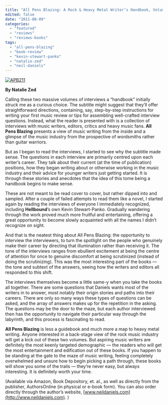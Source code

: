 ```yaml
---
title: "All Pens Blazing: A Rock & Heavy Metal Writer’s Handbook, Volumes 1 & 2, by Neil Daniels"
edited: false
date: "2011-08-09"
categories:
  - "featured"
  - "reviews"
  - "reviews-books"
tags:
  - "all-pens-blazing"
  - "book-review"
  - "kevin-stewart-panko"
  - "natalie-zed"
  - "neil-daniels"
---
```


[![](http://www.hellbound.ca/wp-content/uploads/2011/08/APB211.jpg "APB211")](http://www.hellbound.ca/wp-content/uploads/2011/08/APB211.jpg)

**By Natalie Zed**

Calling these two massive volumes of interviews a “handbook” initially struck me as a curious choice. The subtitle might suggest that they’ll offer straightforward directions, containing, say, step-by-step instructions for writing your first music review or tips for assembling well-crafted interview questions. Instead, what the reader is presented with is a collection of interviews with music writers, editors, critics and heavy music fans. **All Pens Blazing** presents a view of music writing from the inside and a glimpse of the music industry from the prospective of wordsmiths rather than guitar warriors.

But as I began to read the interviews, I started to see why the subtitle made sense. The questions in each interview are primarily centred upon each writer’s career. They talk about their current (at the time of publication) positions, how they began writing about or otherwise working in the music industry and their advice for younger writers just getting started. It is through these stories and anecdotes that the idea of this tome being a handbook begins to make sense.

These are not meant to be read cover to cover, but rather dipped into and sampled. After a couple of failed attempts to read them like a novel, I started again by reading the interviews of everyone I immediately recognized, including **Hellbound**’s own Kevin Stewart-Panko. Gradually wandering through the work proved much more fruitful and entertaining, offering a great opportunity to become slowly acquainted with all the names I didn’t recognize on sight.

And that is the neatest thing about All Pens Blazing: the opportunity to interview the interviewers, to turn the spotlight on the people who genuinely make their career by directing that illumination rather than receiving it. The tone of the interviews ranges from ebullient excitement at being the centre of attention for once to genuine discomfort at being scrutinized (instead of doing the scrutinizing). This was the most interesting part of the books — the tone and subtext of the answers, seeing how the writers and editors all responded to this shift.

The interviews themselves become a little same-y when you take the books all together. There are some questions that Daniels wants most of the writers in to answer, most notably their origin stories and paths into their careers. There are only so many ways these types of questions can be asked, and the array of answers makes up for the repetition in the asking. The questions may be the door to the maze, but each author interviewed then has the opportunity to navigate their particular way through the labyrinth, and this process is fascinating to read.

**All Pens Blazing** is less a guidebook and much more a map to heavy metal writing. Anyone interested in a back-stage view of the rock music industry will get a kick out of these two volumes. But aspiring music writers are definitely the most keenly targeted demographic — the readers who will get the most entertainment and edification out of these books. If you happen to be standing at the gate to the maze of music writing, feeling completely overwhelmed and unsure how to begin picking a path through, these books will show you some of the trails — they’re never easy, but always interesting. It is definitely worth your time.

(Available via Amazon, Book Depository, et. al., as well as directly from the publisher, AuthorsOnline (in physical or e-book form). You can also order directly through the author’s website, [www.neildaniels.com](http://www.neildaniels.com). )
